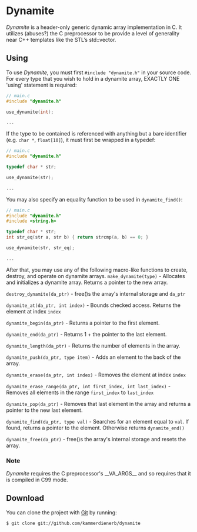 # Dynamite

_Dynamite_ is a header-only generic dynamic array implementation in C. It utilizes (abuses?) the C preprocessor to be provide a level of generality near C++ templates like the STL’s std::vector.

## Using ##
To use _Dynamite_, you must first `#include "dynamite.h"` in your source code. For every type that you wish to hold in a dynamite array, EXACTLY ONE 'using' statement is required:

```C
// main.c
#include "dynamite.h"

use_dynamite(int);

...
```
If the type to be contained is referenced with anything but a bare identifier (e.g. `char *`, `float[10]`), it must first be wrapped in a typedef:

```C
// main.c
#include "dynamite.h"

typedef char * str;

use_dynamite(str);

...
```

You may also specify an equality function to be used in `dynamite_find()`:

```C
// main.c
#include "dynamite.h"
#include <string.h>

typedef char * str;
int str_eq(str a, str b) { return strcmp(a, b) == 0; }

use_dynamite(str, str_eq);

...
```

After that, you may use any of the following macro-like functions to create, destroy, and operate on dynamite arrays.
`make_dynamite(type)`                                           - Allocates and initializes a dynamite array. Returns a pointer to the new array.

`destroy_dynamite(da_ptr)`                                      - free()s the array's internal storage and `da_ptr`

`dynamite_at(da_ptr, int index)`                                - Bounds checked access. Returns the element at index `index`

`dynamite_begin(da_ptr)`                                        - Returns a pointer to the first element.

`dynamite_end(da_ptr)`                                          - Returns 1 + the pointer to the last element.

`dynamite_length(da_ptr)`                                       - Returns the number of elements in the array.

`dynamite_push(da_ptr, type item)`                              - Adds an element to the back of the array.

`dynamite_erase(da_ptr, int index)`                             - Removes the element at index `index`

`dynamite_erase_range(da_ptr, int first_index, int last_index)` - Removes all elements in the range `first_index` to 
`last_index`

`dynamite_pop(da_ptr)`                                          - Removes that last element in the array and returns a pointer to the new last element.

`dynamite_find(da_ptr, type val)`                               - Searches for an element equal to `val`. If found, returns a pointer to the element. Otherwise returns `dynamite_end()`

`dynamite_free(da_ptr)`                                         - free()s the array's internal storage and resets the array.

### Note ###
_Dynamite_ requires the C preprocessor's \_\_VA\_ARGS\_\_ and so requires that it is compiled in C99 mode.

## Download ##
You can clone the project with [Git](http://git-scm.com "Git") by running:

    $ git clone git://github.com/kammerdienerb/dynamite
